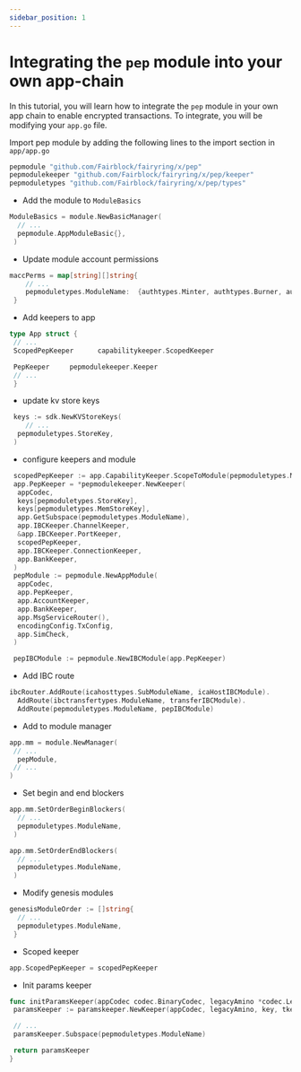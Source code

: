 ```yaml
---
sidebar_position: 1
---
```


# Integrating the `pep` module into your own app-chain

<!-- TODO - consider revamping this section to "Advanced Tutorials" or something. We want the docs clear, but since we will have a quickstart already for EVMs and AppChains, perhaps we don't want to clutter the docs with more tutorials. I have seen others try to have a cookbook, but eventually projects like LayerZero ended up just having a github repo full of patterns and other relevant tutorials. -->

In this tutorial, you will learn how to integrate the `pep` module in your own app chain to enable encrypted transactions.
To integrate, you will be modifying your `app.go` file.

Import pep module by adding the following lines to the import section in `app/app.go`

```go
pepmodule "github.com/Fairblock/fairyring/x/pep"
pepmodulekeeper "github.com/Fairblock/fairyring/x/pep/keeper"
pepmoduletypes "github.com/Fairblock/fairyring/x/pep/types"
```

- Add the module to `ModuleBasics`

```go
ModuleBasics = module.NewBasicManager(
  // ... 
  pepmodule.AppModuleBasic{},
 )
```

- Update module account permissions

```go
maccPerms = map[string][]string{
    // ...
    pepmoduletypes.ModuleName:  {authtypes.Minter, authtypes.Burner, authtypes.Staking},
 }
```

- Add keepers to app

```go
type App struct {
 // ...
 ScopedPepKeeper      capabilitykeeper.ScopedKeeper

 PepKeeper     pepmodulekeeper.Keeper
 // ...
 }
```

- update kv store keys

```go
 keys := sdk.NewKVStoreKeys(
    // ... 
  pepmoduletypes.StoreKey,
 )
```

- configure keepers and module

```go
 scopedPepKeeper := app.CapabilityKeeper.ScopeToModule(pepmoduletypes.ModuleName)
 app.PepKeeper = *pepmodulekeeper.NewKeeper(
  appCodec,
  keys[pepmoduletypes.StoreKey],
  keys[pepmoduletypes.MemStoreKey],
  app.GetSubspace(pepmoduletypes.ModuleName),
  app.IBCKeeper.ChannelKeeper,
  &app.IBCKeeper.PortKeeper,
  scopedPepKeeper,
  app.IBCKeeper.ConnectionKeeper,
  app.BankKeeper,
 )
 pepModule := pepmodule.NewAppModule(
  appCodec,
  app.PepKeeper,
  app.AccountKeeper,
  app.BankKeeper,
  app.MsgServiceRouter(),
  encodingConfig.TxConfig,
  app.SimCheck,
 )

 pepIBCModule := pepmodule.NewIBCModule(app.PepKeeper)
```

- Add IBC route

```go
ibcRouter.AddRoute(icahosttypes.SubModuleName, icaHostIBCModule).
  AddRoute(ibctransfertypes.ModuleName, transferIBCModule).
  AddRoute(pepmoduletypes.ModuleName, pepIBCModule)
```

- Add to module manager

```go
app.mm = module.NewManager(
 // ...  
  pepModule,
 // ... 
)
```

- Set begin and end blockers

```go
app.mm.SetOrderBeginBlockers(
  // ... 
  pepmoduletypes.ModuleName,
 )

app.mm.SetOrderEndBlockers(
  // ... 
  pepmoduletypes.ModuleName,
 )
```

- Modify genesis modules

```go
genesisModuleOrder := []string{
  // ...  
  pepmoduletypes.ModuleName,
 }
```

- Scoped keeper  

```go
app.ScopedPepKeeper = scopedPepKeeper
```

- Init params keeper

```go
func initParamsKeeper(appCodec codec.BinaryCodec, legacyAmino *codec.LegacyAmino, key, tkey storetypes.StoreKey) paramskeeper.Keeper {
 paramsKeeper := paramskeeper.NewKeeper(appCodec, legacyAmino, key, tkey)

 // ... 
 paramsKeeper.Subspace(pepmoduletypes.ModuleName)

 return paramsKeeper
}
```
